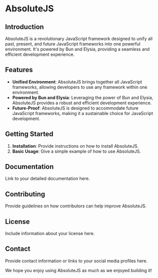 # AbsoluteJS

## Introduction

AbsoluteJS is a revolutionary JavaScript framework designed to unify all past, present, and future JavaScript frameworks into one powerful environment. It's powered by Bun and Elysia, providing a seamless and efficient development experience.

## Features

- **Unified Environment**: AbsoluteJS brings together all JavaScript frameworks, allowing developers to use any framework within one environment.
- **Powered by Bun and Elysia**: Leveraging the power of Bun and Elysia, AbsoluteJS provides a robust and efficient development experience.
- **Future-Proof**: AbsoluteJS is designed to accommodate future JavaScript frameworks, making it a sustainable choice for JavaScript development.

## Getting Started

1. **Installation**: Provide instructions on how to install AbsoluteJS.
2. **Basic Usage**: Give a simple example of how to use AbsoluteJS.

## Documentation

Link to your detailed documentation here.

## Contributing

Provide guidelines on how contributors can help improve AbsoluteJS.

## License

Include information about your license here.

## Contact

Provide contact information or links to your social media profiles here.

We hope you enjoy using AbsoluteJS as much as we enjoyed building it!
